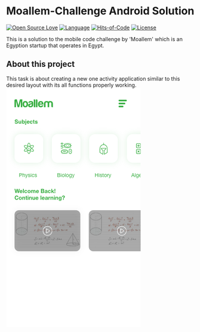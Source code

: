 # Moallem-Challenge Android Solution
[![Open Source Love](https://badges.frapsoft.com/os/v1/open-source.svg?v=102)](https://github.com/Msoliman512/Moallem-Challenge)
[![Language](https://img.shields.io/github/languages/top/Msoliman512/Moallem-Challenge)](https://kotlinlang.org)
[![Hits-of-Code](https://hitsofcode.com/github/Msoliman512/Moallem-Challenge)](https://hitsofcode.com/view/github/Msoliman512/Moallem-Challenge)
[![License](https://img.shields.io/github/license/Msoliman512/Moallem-Challenge)](https://github.com/Msoliman512/Moallem-Challenge/blob/master/LICENSE)

This is a solution to the mobile code challenge by 'Moallem' which is an Egyption startup that operates in Egypt.


## About this project
This task is about creating a new one activity application similar to this desired layout with its all functions properly working.
![](Images/screenshot.png)
